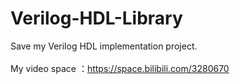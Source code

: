# Verilog-HDL-Library<br />
Save my Verilog HDL implementation project.<br />
<br />
My video space ：https://space.bilibili.com/3280670
